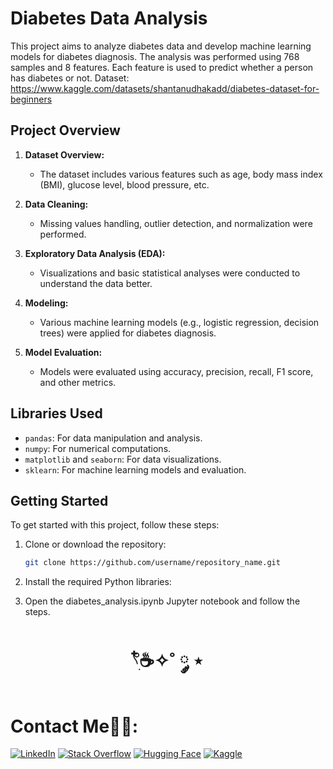 # Diabetes Data Analysis

This project aims to analyze diabetes data and develop machine learning models for diabetes diagnosis. The analysis was performed using 768 samples and 8 features. Each feature is used to predict whether a person has diabetes or not.
Dataset: https://www.kaggle.com/datasets/shantanudhakadd/diabetes-dataset-for-beginners

## Project Overview

1. **Dataset Overview:**
   - The dataset includes various features such as age, body mass index (BMI), glucose level, blood pressure, etc.

2. **Data Cleaning:**
   - Missing values handling, outlier detection, and normalization were performed.

3. **Exploratory Data Analysis (EDA):**
   - Visualizations and basic statistical analyses were conducted to understand the data better.

4. **Modeling:**
   - Various machine learning models (e.g., logistic regression, decision trees) were applied for diabetes diagnosis.

5. **Model Evaluation:**
   - Models were evaluated using accuracy, precision, recall, F1 score, and other metrics.

## Libraries Used

- `pandas`: For data manipulation and analysis.
- `numpy`: For numerical computations.
- `matplotlib` and `seaborn`: For data visualizations.
- `sklearn`: For machine learning models and evaluation.

## Getting Started

To get started with this project, follow these steps:

1. Clone or download the repository:

   ```bash
   git clone https://github.com/username/repository_name.git
   ```
2. Install the required Python libraries:

3. Open the diabetes_analysis.ipynb Jupyter notebook and follow the steps.


<h1 align="center"> 𓍢ִ໋☕️✧˚ ༘ ⋆ </h1>

<h1> Contact Me🧑‍💻: </h1>

[![LinkedIn](https://img.shields.io/badge/LinkedIn-0A66C2?style=for-the-badge&logo=linkedin&logoColor=white)](https://www.linkedin.com/in/elfgk/)
[![Stack Overflow](https://img.shields.io/badge/StackOverflow-FE7A16?style=for-the-badge&logo=stackoverflow&logoColor=white)](https://stackoverflow.com/users/27559679/elfgk)
[![Hugging Face](https://img.shields.io/badge/HuggingFace-9C30FF?style=for-the-badge&logo=huggingface&logoColor=white)](https://huggingface.co/elfgk)
[![Kaggle](https://img.shields.io/badge/Kaggle-20BEFF?style=for-the-badge&logo=kaggle&logoColor=white)](https://www.kaggle.com/elfgkk)

